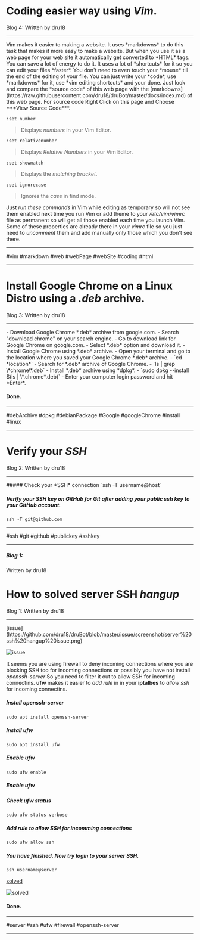 # Coding easier way using *Vim*.
Blog 4:
Written by dru18

<hr>
Vim makes it easier to making a website. It uses *markdowns* to do this task that makes it more easy to make a website. But when you use it as a web page for your web site it automatically get converted to *HTML* tags. You can save a lot of energy to do it. It uses a lot of *shortcuts* for it so you can edit your files *faster*. You don't need to even touch your *mouse* till the end of the editing of your file. You can just write your *code*, use *markdowns* for it, use *vim editing shortcuts* and your done. Just look and compare the *source code* of this web page with the [markdowns](https://raw.githubusercontent.com/dru18/druBot/master/docs/index.md) of this web page. For source code Right Click on this page and Choose ***View Source Code***.

`:set number`

> Displays *numbers* in your Vim Editor.

`:set relativenumber`

> Displays *Relative Numbers* in your Vim Editor.

`:set showmatch`

> Displays the *matching bracket*.

`:set ignorecase`

> Ignores the *case* in find mode.

Just *run these commands* in Vim while editing as temporary so will not see them enabled next time you run Vim or add theme to your */etc/vim/vimrc* file as permanent so will get all those enabled each time you launch Vim. Some of these properties are already there in your *vimrc* file so you just need to *uncomment* them and add manually only those which you don't see there.
<hr>
#vim #markdown #web #webPage #webSite #coding #html
<hr>

# Install Google Chrome on a Linux Distro using a *.deb* archive.
Blog 3:
Written by dru18

<hr>
- Download Google Chrome *.deb* archive from google.com.
   - Search "download chrome" on your search engine.
   - Go to download link for Google Chrome on google.com.
   - Select *.deb* option and download it.
- Install Google Chrome using *.deb* archive.
   - Open your terminal and go to the location where you saved your Google Chrome *.deb* archive.
     - `cd *location*`
   - Search for *.deb* archive of Google Chrome.
     - `ls | grep \*chrome\*.deb`
   - Install *.deb* archive using *dpkg*.
     - `sudo dpkg --install $(ls | \*.chrome*.deb)`
   - Enter your computer login password and hit *Enter*.

#### Done.

<hr>
#debArchive #dpkg #debianPackage #Google #googleChrome #install #linux
<hr>

# Verify your *SSH*
Blog 2:
Written by dru18

<hr>
##### Check your *SSH* connection
`ssh -T username@host`

##### Verify your *SSH* key on GitHub for Git after adding your public ssh key to your GitHub account.
`ssh -T git@github.com`

<hr>
#ssh #git #github #publickey #sshkey
<hr>

##### Blog 1:
Written by dru18

# How to solved server SSH *hangup*
Blog 1:
Written by dru18

<hr>
[issue](https://github.com/dru18/druBot/blob/master/issue/screenshot/server%20ssh%20hangup%20issue.png)

![issue](https://github.com/dru18/druBot/blob/master/issue/screenshot/server%20ssh%20hangup%20issue.png)

It seems you are using firewall to deny incoming connections where you are blocking SSH too for incoming connections or possibly you have not install *openssh-server* So you need to filter it out to allow SSH for incoming connectins. **ufw** makes it easier to *add rule* in in your **iptalbes** to *allow ssh* for incoming connectins.

##### Install openssh-server

`sudo apt install openssh-server`

##### *Install* ufw

`sudo apt install ufw`

##### *Enable* ufw

`sudo ufw enable`
##### *Enable* ufw
##### Check ufw *status*

`sudo ufw status verbose`

##### Add rule to *allow SSH* for incomming connections

`sudo ufw allow ssh`

##### You have finished. Now try login to your server SSH.

`ssh username@server`

[solved](https://github.com/dru18/druBot/blob/master/issue/screenshot/server%20ssh%20hangup%20solved.png)

![solved](https://github.com/dru18/druBot/blob/master/issue/screenshot/server%20ssh%20hangup%20solved.png)

#### Done.

<hr>
#server #ssh #ufw #firewall #openssh-server
<hr>
